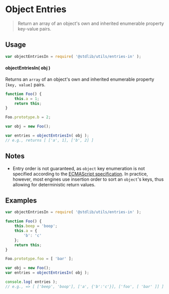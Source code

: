 # Object Entries

> Return an array of an object's own and inherited enumerable property key-value pairs.


<section class="usage">

## Usage

``` javascript
var objectEntriesIn = require( '@stdlib/utils/entries-in' );
```

#### objectEntriesIn( obj )

Returns an `array` of an object's own and inherited enumerable property `[key, value]` pairs.

``` javascript
function Foo() {
    this.a = 1;
    return this;
}

Foo.prototype.b = 2;

var obj = new Foo();

var entries = objectEntriesIn( obj );
// e.g., returns [ ['a', 1], ['b', 2] ]
```

</section>

<!-- /.usage -->


<section class="notes">

## Notes

* Entry order is not guaranteed, as `object` key enumeration is not specified according to the [ECMAScript specification][ecma-262-for-in]. In practice, however, most engines use insertion order to sort an `object`'s keys, thus allowing for deterministic return values.

</section>

<!-- /.notes -->


<section class="examples">

## Examples

``` javascript
var objectEntriesIn = require( '@stdlib/utils/entries-in' );

function Foo() {
    this.beep = 'boop';
    this.a = {
        'b': 'c'
    };
    return this;
}

Foo.prototype.foo = [ 'bar' ];

var obj = new Foo();
var entries = objectEntriesIn( obj );

console.log( entries );
// e.g., => [ ['beep', 'boop'], ['a', {'b':'c'}], ['foo', [ 'bar' ]] ]
```

</section>

<!-- /.examples -->


<section class="links">

[ecma-262-for-in]: http://www.ecma-international.org/ecma-262/5.1/#sec-12.6.4

</section>

<!-- /.links -->
